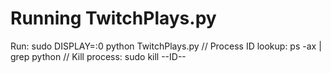 # Running TwitchPlays.py

Run: sudo DISPLAY=:0 python TwitchPlays.py // Process ID lookup: ps -ax | grep python // Kill process: sudo kill --ID--
